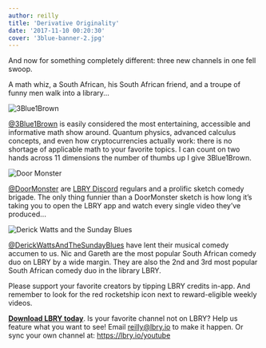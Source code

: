 ```yaml
---
author: reilly
title: 'Derivative Originality'
date: '2017-11-10 00:20:30'
cover: '3blue-banner-2.jpg'
---
```

And now for something completely different: three new channels in one fell swoop.

A math whiz, a South African, his South African friend, and a troupe of funny men walk into a library...

![3Blue1Brown](/img/news/3blue-inline.png)

[@3Blue1Brown](https://open.lbry.io/%403Blue1Brown) is easily considered the most entertaining, accessible and informative math show around. Quantum physics, advanced calculus concepts, and even how cryptocurrencies actually work: there is no shortage of applicable math to your favorite topics. I can count on two hands across 11 dimensions the number of thumbs up I give 3Blue1Brown.

![Door Monster](/img/news/doormonster-inline.jpg)

[@DoorMonster](https://open.lbry.io/%40DoorMonster) are [LBRY Discord](https://chat.lbry.io) regulars and a prolific sketch comedy brigade. The only thing funnier than a DoorMonster sketch is how long it’s taking you to open the LBRY app and watch every single video they’ve produced...

![Derick Watts and the Sunday Blues](/img/news/derick-inline.jpg)

[@DerickWattsAndTheSundayBlues](https://open.lbry.io/%40DerickWattsAndTheSundayBlues) have lent their musical comedy accumen to us. Nic and Gareth are the most popular South African comedy duo on LBRY by a wide margin. They are also the 2nd and 3rd most popular South African comedy duo in the library LBRY.

Please support your favorite creators by tipping LBRY credits in-app. And remember to look for the red rocketship icon next to reward-eligible weekly videos.

**[Download LBRY today](https://lbry.io/get)**. Is your favorite channel not on LBRY? Help us feature what you want to see! Email reilly@lbry.io to make it happen. Or sync your own channel at: https://lbry.io/youtube
